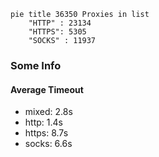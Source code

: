 
```mermaid
pie title 36350 Proxies in list
    "HTTP" : 23134
    "HTTPS": 5305
    "SOCKS" : 11937
```

### Some Info
#### Average Timeout

- mixed: 2.8s
- http: 1.4s
- https: 8.7s
- socks: 6.6s